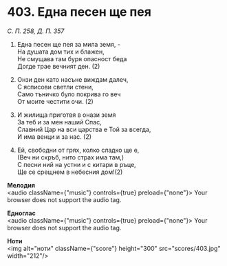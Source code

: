 # 403. Една песен ще пея  

*С. П. 258, Д. П. 357*  

1. Една песен ще пея за мила земя, -  
На душата дом тих и блажен,  
Не смущава там буря опасност беда  
Догде трае вечният ден. (2)  

2. Онзи ден като насъне виждам далеч,  
С ясписови светли стени,  
Само тъничко було покрива го веч  
От моите честити очи. (2)  

3. И жилища приготвя в онази земя  
За теб и за мен наший Спас,  
Славний Цар на вси царства е Той за всегда,  
И има венци и за нас. (2)  

4. Ей, свободни от грях, колко сладко ще е,  
(Веч ни скръб, нито страх има там,)  
С песни ний на устни и с китари в ръце,  
Ще се срещнем в небесния дом!(2)  

__Мелодия__  
<audio className={"music"} controls={true} preload={"none"}><source src="mp3/403.mp3" type="audio/mpeg"/>
Your browser does not support the audio tag.
</audio>  

__Едноглас__  
<audio className={"music"} controls={true} preload={"none"}><source src="transp/403.mp3" type="audio/mpeg"/>
Your browser does not support the audio tag.
</audio>  

__Ноти__  
<img alt="ноти" className={"score"} height="300" src="scores/403.jpg" width="212"/>
